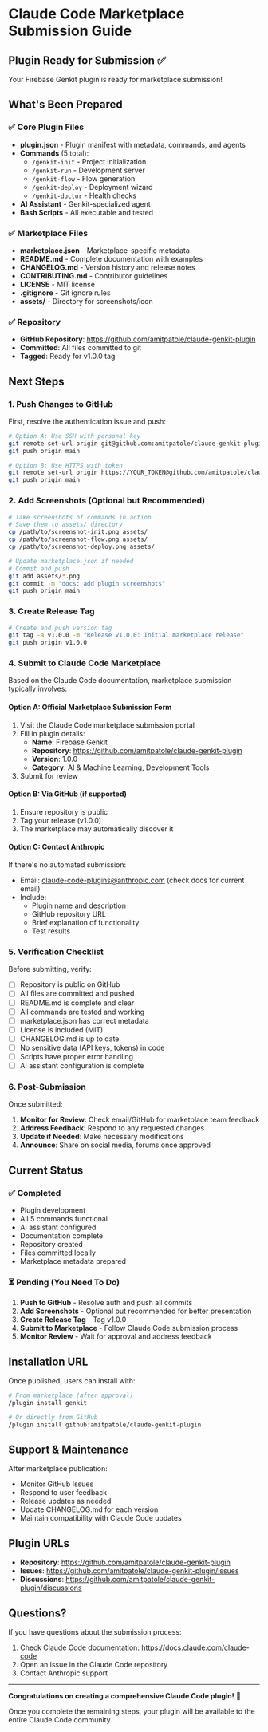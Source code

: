 # Claude Code Marketplace Submission Guide

## Plugin Ready for Submission ✅

Your Firebase Genkit plugin is ready for marketplace submission!

## What's Been Prepared

### ✅ Core Plugin Files
- **plugin.json** - Plugin manifest with metadata, commands, and agents
- **Commands** (5 total):
  - `/genkit-init` - Project initialization
  - `/genkit-run` - Development server
  - `/genkit-flow` - Flow generation
  - `/genkit-deploy` - Deployment wizard
  - `/genkit-doctor` - Health checks
- **AI Assistant** - Genkit-specialized agent
- **Bash Scripts** - All executable and tested

### ✅ Marketplace Files
- **marketplace.json** - Marketplace-specific metadata
- **README.md** - Complete documentation with examples
- **CHANGELOG.md** - Version history and release notes
- **CONTRIBUTING.md** - Contributor guidelines
- **LICENSE** - MIT license
- **.gitignore** - Git ignore rules
- **assets/** - Directory for screenshots/icon

### ✅ Repository
- **GitHub Repository**: https://github.com/amitpatole/claude-genkit-plugin
- **Committed**: All files committed to git
- **Tagged**: Ready for v1.0.0 tag

## Next Steps

### 1. Push Changes to GitHub

First, resolve the authentication issue and push:

```bash
# Option A: Use SSH with personal key
git remote set-url origin git@github.com:amitpatole/claude-genkit-plugin.git
git push origin main

# Option B: Use HTTPS with token
git remote set-url origin https://YOUR_TOKEN@github.com/amitpatole/claude-genkit-plugin.git
git push origin main
```

### 2. Add Screenshots (Optional but Recommended)

```bash
# Take screenshots of commands in action
# Save them to assets/ directory
cp /path/to/screenshot-init.png assets/
cp /path/to/screenshot-flow.png assets/
cp /path/to/screenshot-deploy.png assets/

# Update marketplace.json if needed
# Commit and push
git add assets/*.png
git commit -m "docs: add plugin screenshots"
git push origin main
```

### 3. Create Release Tag

```bash
# Create and push version tag
git tag -a v1.0.0 -m "Release v1.0.0: Initial marketplace release"
git push origin v1.0.0
```

### 4. Submit to Claude Code Marketplace

Based on the Claude Code documentation, marketplace submission typically involves:

#### Option A: Official Marketplace Submission Form
1. Visit the Claude Code marketplace submission portal
2. Fill in plugin details:
   - **Name**: Firebase Genkit
   - **Repository**: https://github.com/amitpatole/claude-genkit-plugin
   - **Version**: 1.0.0
   - **Category**: AI & Machine Learning, Development Tools
3. Submit for review

#### Option B: Via GitHub (if supported)
1. Ensure repository is public
2. Tag your release (v1.0.0)
3. The marketplace may automatically discover it

#### Option C: Contact Anthropic
If there's no automated submission:
- Email: claude-code-plugins@anthropic.com (check docs for current email)
- Include:
  - Plugin name and description
  - GitHub repository URL
  - Brief explanation of functionality
  - Test results

### 5. Verification Checklist

Before submitting, verify:

- [ ] Repository is public on GitHub
- [ ] All files are committed and pushed
- [ ] README.md is complete and clear
- [ ] All commands are tested and working
- [ ] marketplace.json has correct metadata
- [ ] License is included (MIT)
- [ ] CHANGELOG.md is up to date
- [ ] No sensitive data (API keys, tokens) in code
- [ ] Scripts have proper error handling
- [ ] AI assistant configuration is complete

### 6. Post-Submission

Once submitted:

1. **Monitor for Review**: Check email/GitHub for marketplace team feedback
2. **Address Feedback**: Respond to any requested changes
3. **Update if Needed**: Make necessary modifications
4. **Announce**: Share on social media, forums once approved

## Current Status

### ✅ Completed
- Plugin development
- All 5 commands functional
- AI assistant configured
- Documentation complete
- Repository created
- Files committed locally
- Marketplace metadata prepared

### ⏳ Pending (You Need To Do)
1. **Push to GitHub** - Resolve auth and push all commits
2. **Add Screenshots** - Optional but recommended for better presentation
3. **Create Release Tag** - Tag v1.0.0
4. **Submit to Marketplace** - Follow Claude Code submission process
5. **Monitor Review** - Wait for approval and address feedback

## Installation URL

Once published, users can install with:

```bash
# From marketplace (after approval)
/plugin install genkit

# Or directly from GitHub
/plugin install github:amitpatole/claude-genkit-plugin
```

## Support & Maintenance

After marketplace publication:

- Monitor GitHub Issues
- Respond to user feedback
- Release updates as needed
- Update CHANGELOG.md for each version
- Maintain compatibility with Claude Code updates

## Plugin URLs

- **Repository**: https://github.com/amitpatole/claude-genkit-plugin
- **Issues**: https://github.com/amitpatole/claude-genkit-plugin/issues
- **Discussions**: https://github.com/amitpatole/claude-genkit-plugin/discussions

## Questions?

If you have questions about the submission process:

1. Check Claude Code documentation: https://docs.claude.com/claude-code
2. Open an issue in the Claude Code repository
3. Contact Anthropic support

---

**Congratulations on creating a comprehensive Claude Code plugin!** 🎉

Once you complete the remaining steps, your plugin will be available to the entire Claude Code community.
